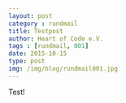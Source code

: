 ```yaml
---
layout: post
category : rundmail
title: Testpost
author: Heart of Code e.V.
tags : [rundmail, 001]
date: 2015-10-15
type: post
img: /img/blog/rundmail001.jpg
---
```


Test!
